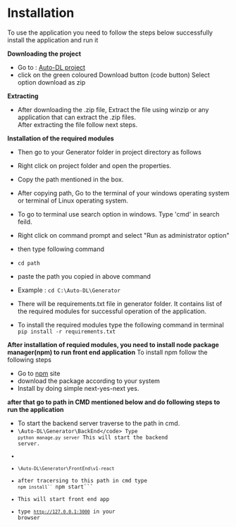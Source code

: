 # Installation

To use the application you need to follow the steps below successfully install the application and run it  

__Downloading the project__
* Go to : [Auto-DL project](https://github.com/Auto-DL/Generator) 
* click on the green coloured Download button (code button)
  Select option download as zip 

__Extracting__
* After downloading the .zip file, Extract the file using winzip or any application that can extract the .zip files.  
  After extracting the file follow next steps.

__Installation of the required modules__

* Then go to your Generator folder in project directory as follows 
* Right click on project folder and open the properties.
* Copy the path mentioned in the box.

* After copying path, Go to the terminal of your windows operating system or terminal of Linux operating system.
* To go to terminal use search option in windows.
  Type 'cmd' in  search feild. 
* Right click on command prompt and select "Run as administrator option" 

* then type following command   
* <code>cd path</code>
* paste the path you copied in above command 
* Example : 
```cd C:\Auto-DL\Generator ```

* There will be requirements.txt file in generator folder. It contains list of the required modules for successful operation of the application.

* To install the required modules type the following command in terminal 
```pip install -r requirements.txt```


__After installation of requied modules, you need to install node package manager(npm) to run front end application__
To install npm follow the following steps 

* Go to [npm](https://nodejs.org/en/download/) site
* download the package according to your system
* Install by doing simple next-yes-next yes. 

__after that go to path in CMD mentioned below and do following steps to run the application__

* To start the backend server traverse to the path in cmd.
* <code>\Auto-DL\Generator\BackEnd\</code>
Type 
```python manage.py server```
This will start the backend server.
* 
* <code>\Auto-DL\Generator\FrontEnd\v1-react</code>
* after tracersing to this path in cmd type
```npm install``
```npm start```
* This will start front end app
* type 
<code>http://127.0.0.1:3000</code> in your browser